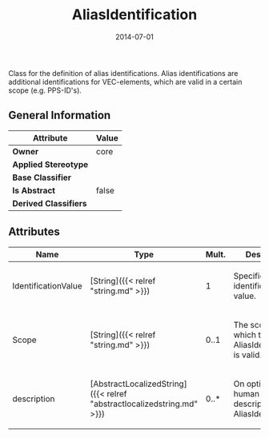 ﻿---
title: AliasIdentification
toc: false
type: specs
date: "2014-07-01"
draft: false
specification: VEC
version: 1.1.1
documentType: "Recommendation"
elementType: Class
classes:
  - AliasIdentification
menu_name: vec-1.1.1
---
<p> Class for the definition of alias identifications. Alias identifications are additional identifications for VEC-elements, which are valid in a certain scope (e.g. PPS-ID's).      </p>

## General Information

| Attribute               | Value |
|-------------------------|-------|
| **Owner**               | core |
| **Applied Stereotype**  |   |
| **Base Classifier**     |   |
| **Is Abstract**         | false |
| **Derived Classifiers** |   |

## Attributes
|  Name  |  Type  |  Mult.  |  Description  |  Owning Classifier  |
|--------|--------|---------|---------------|--------------|
|IdentificationValue | [String]({{< relref "string.md" >}}) | 1 | <p>Specifies the identification value.  </p> | [AliasIdentification]({{< relref "aliasidentification.md" >}}) |
|Scope | [String]({{< relref "string.md" >}}) | 0..1 | <p>The scope in which the AliasIdentification is valid.  </p> | [AliasIdentification]({{< relref "aliasidentification.md" >}}) |
|description | [AbstractLocalizedString]({{< relref "abstractlocalizedstring.md" >}}) | 0..* | <p>On optional human readable description of the AliasIdentification.  </p> | [AliasIdentification]({{< relref "aliasidentification.md" >}}) |

